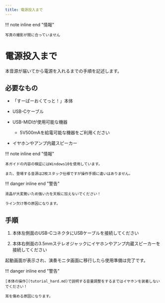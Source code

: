 ```yaml
---
title: 電源投入まで
---
```


!!! note inline end "情報"

    写真の撮影が間に合っていません

# 電源投入まで

本音源が届いてから電源を入れるまでの手順を記述します。

## 必要なもの

- 「すーぱーおくてっと！」本体

- USB-Cケーブル

- USB-MIDIが使用可能な機器
    - 5V500mAを給電可能な機器をご利用ください

- イヤホンやアンプ内蔵スピーカー


!!! note inline end "情報"

    本ガイドの内容の検証にはWindows10を使用しています。

    また、登場する音源は2枚スタック仕様ですが操作手順に違いはありません。


!!! danger inline end "警告"

    液晶が大変脆いため強い力を天板に加えないでください！

    ライン欠け等の原因になります。

## 手順

1. 本体左側面のUSB-CコネクタにUSBケーブルを接続してください

2. 本体右側面の3.5mmステレオジャックにイヤホンやアンプ内蔵スピーカーを接続してください

起動画面が表示され、演奏モニタ画面に移行したら使用準備は完了です。

!!! danger inline end "警告"

    [本体の操作](tutorial_hard.md)で説明する音量調整をするまではイヤホンを装着しないでください！

    耳を傷める原因になります。
